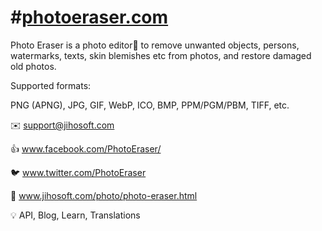 #[photoeraser.com]( www.jihosoft.com/photo/photo-eraser.html )
====
Photo Eraser is a photo editor🎨 to remove unwanted objects, persons, watermarks, texts, skin blemishes etc from photos, and restore damaged old photos.

Supported formats:

PNG (APNG), JPG, GIF, WebP, ICO, BMP, PPM/PGM/PBM, TIFF, etc.

✉️ support@jihosoft.com

👍 www.facebook.com/PhotoEraser/

🐦 www.twitter.com/PhotoEraser

🎉 www.jihosoft.com/photo/photo-eraser.html

💡 API, Blog, Learn, Translations
